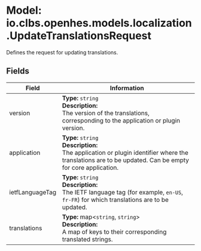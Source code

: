 # Model: io.clbs.openhes.models.localization.UpdateTranslationsRequest

Defines the request for updating translations.

## Fields

| Field | Information |
| --- | --- |
| version | <b>Type:</b> `string`<br><b>Description:</b><br>The version of the translations, corresponding to the application or plugin version. |
| application | <b>Type:</b> `string`<br><b>Description:</b><br>The application or plugin identifier where the translations are to be updated. Can be empty for core application. |
| ietfLanguageTag | <b>Type:</b> `string`<br><b>Description:</b><br>The IETF language tag (for example, `en-US`, `fr-FR`) for which translations are to be updated. |
| translations | <b>Type:</b> map<`string`, `string`><br><b>Description:</b><br>A map of keys to their corresponding translated strings. |

